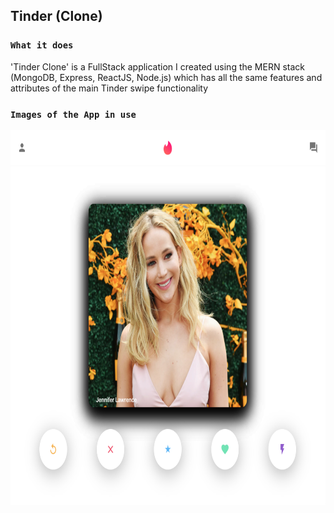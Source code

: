 ## Tinder (Clone)

### `What it does`

'Tinder Clone' is a FullStack application I created using the MERN stack (MongoDB, Express, ReactJS, Node.js) which has all the same features and attributes of the main Tinder swipe functionality

### `Images of the App in use`

<img src = "https://github.com/tristena35/Tinder-Clone/blob/main/screenshots/1.png" width="800" height="600"> 
